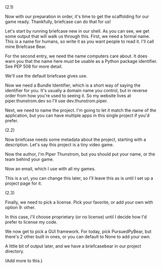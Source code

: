 (2.1)

Now with our preparation in order, it's time to get the scaffolding for
our game ready. Thankfully, briefcase can do that for us!

Let's start by running briefcase new in our shell. As you can see, we
get some output that will walk us through this. First, we need a formal
name. This is a name for humans, so write it as you want people to read
it. I'll call mine Briefcase Bear.

For the second entry, we need the name computers care about. It does
warn you that the name here _must_ be usable as a Python package
identifier. See PEP 508 for more detail.

We'll use the default briefcase gives use.

Now we need a Bundle Identifier, which is a short way of saying the
identifier for you. It's usually a domain name you control, but in
reverse order from how you're used to seeing it. So my website lives at
piper.thunstrom.dev so I'll use dev.thunstrom.piper.

Next, we need to name the project. I'm going to let it match the name of
the application, but you can have multiple apps in this single project
if you'd prefer.

(2.2)

Now briefcase needs some metadata about the project, starting with a
description. Let's say this project is a tiny video game.

Now the author, I'm Piper Thunstrom, but you should put your name, or
the team behind your game.

Now an email, which I use with all my games.

This is a url, you can change this later, so I'll leave this as is until
I set up a project page for it.

(2.3)

Finally, we need to pick a license. Pick your favorite, or add your own
with option 9: other.

In this case, I'll choose proprietary (or no license) until I decide how
I'd prefer to license my code.

We now get to pick a GUI framework. For today, pick PursuedPyBear, but
there's 2 other built in ones, or you can default to None to add your
own.

A little bit of output later, and we have a briefcasebear in our project
directory.

(Add more to this.)